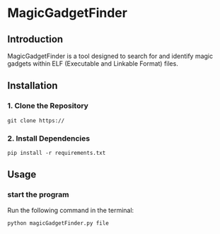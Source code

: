 # MagicGadgetFinder

## Introduction

MagicGadgetFinder is a tool designed to search for and identify magic gadgets within ELF (Executable and Linkable Format) files.

## Installation

### 1. Clone the Repository

```
git clone https://
```

### 2. Install Dependencies

```
pip install -r requirements.txt
```



## Usage

### start the program

Run the following command in the terminal:

```
python magicGadgetFinder.py file
```

